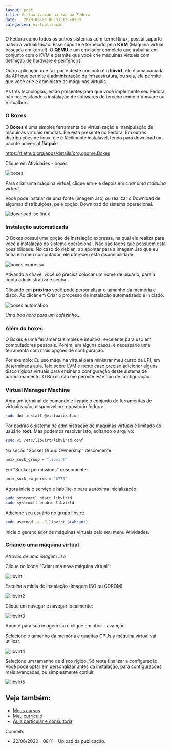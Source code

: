 ```yaml
---
layout: post
title: Virtualização nativa no Fedora
date:   2020-06-22 06:53:12 +0530
categories: virtualização
---
```


O Fedora como todos os outros sistemas com kernel linux, possui suporte nativo a virtualização. Esse suporte é fornecido pela **KVM** (Máquina virtual baseada em kernel). O **QEMU** é um emulador completo que trabalha em conjunto com o KVM e permite que você crie máquinas virtuais com definição de hardware e periféricos.

Outra aplicação que faz parte deste conjunto é o **libvirt**, ele é uma camada da API que permite a administração da infraestrutura, ou seja, ele permite que você crie e administre as máquinas virtuais.

As três tecnologias, estão presentes para que você implemente seu Fedora, não necessitando a instalação de softwares de terceiro como o Vmware ou Virtualbox.

### O Boxes

O **Boxes** é uma simples ferramenta de virtualização e manipulação de máquinas virtuais remotas. Ele está presente no Fedora. Em outras distribuições de linux, ele é fácilmente instalável, tendo para download um pacote universal **flatpak**:

<https://flathub.org/apps/details/org.gnome.Boxes>


Clique em Atividades - boxes. 

![boxes](/images/boxes.png)

Para criar uma máquina virtual, clique em **+** e depois em *criar uma máquina virtual...* 

Você pode instalar de uma fonte (imagem .iso) ou realizar o Download de algumas distribuições, pela opção: Download do sistema operacional.

![download iso linux](/images/boxes.gif)

### Instalação automatizada

O Boxes possui uma opção de instalação expressa, na qual ele realiza para você a instalação do sistema operacional. Não são todos que possuem esta possibilidade. No caso do debian, ao apontar para a imagem .iso que eu tinha em meu computador, ele ofereceu esta disponibilidade:

![boxes expressa](/images/boxes1.png)

Ativando a chave, você só precisa colocar um nome de usuário, para a conta administrativa e senha. 

Clicando em **próximo** você pode personalizar o tamanho da memória e disco. Ao clicar em Criar o processo de instalação automatizado é iniciado. 

![boxes automático](/images/boxes2.png)

*Uma boa hora para um cafézinho...*

### Além do boxes

O Boxes é uma ferramenta simples e intuitiva, excelente para uso em computadores pessoais. Porém, em alguns casos, é necessário uma ferramenta com mais opções de configuração. 

Por exemplo: Eu uso máquina virtual para ministrar meu curso de LPI, em determinada aula, falo sobre LVM e neste caso preciso adicionar alguns disco rígidos virtuais para ensinar a configuração deste sistema de particionamento. O Boxes não me permite este tipo de configuração. 

### Virtual Manager Machine

Abra um terminal de comando e instale o conjunto de ferramentas de virtualização, disponível no repositório fedora:

```bash
sudo dnf install @virtualization
```
Por padrão o sistema de administração de máquinas virtuais é limitado ao usuário **root**. Mas podemos resolver isto, editando o arquivo:

```bash
sudo vi /etc/libvirt/libvirtd.conf
```

Na seção "Socket Group Ownership" descomente:

```bash
unix_sock_group = "libvirt"
```

Em "Socket permissions" descomente:

```bash
unix_sock_rw_perms = "0770"
```

Agora inicie o serviço e habilite-o para a próxima inicialização:

```bash
sudo systemctl start libvirtd
sudo systemctl enable libvirtd
```

Adicione seu usuário no grupo libvirt:

```bash
sudo usermod -a -G libvirt $(whoami)
```

Inicie o gerenciador de máquinas virtuais pelo seu menu Atividades.

### Criando uma máquina virtual

*Através de uma imagem .iso*

Clique no ícone "Criar uma nova máquina virtual":

![libvirt](/images/libv1.png)

Escolha a mídia de instalação (Imagem ISO ou CDROM)

![libvirt2](/images/libv2.png)

Clique em navegar e navegar localmente:

![libvirt3](/images/libv3.png)

Aponte para sua imagem iso e clique em abrir - avançar.

Selecione o tamanho da memória e quantas CPUs a máquina virtual vai utilizar:

![libvirt4](/images/libv4.png)

Selecione um tamanho de disco rigido. Só resta finalizar a configuração. Você pode optar em personalizar antes da instalação, para configurações mais avançadas, ou simplesmente conluir.

![libvirt5](/images/libv5.png)


## Veja também:
- [Meus cursos](https://profjulianoramos.github.io/cursos/)
- [Meu currículo](https://profjulianoramos.github.io/curriculo/)
- [Aula particular e consultoria](https://profjulianoramos.github.io/consultoria/)


Commits
- 22/06/2020 - 08:11 - Upload da publicação.